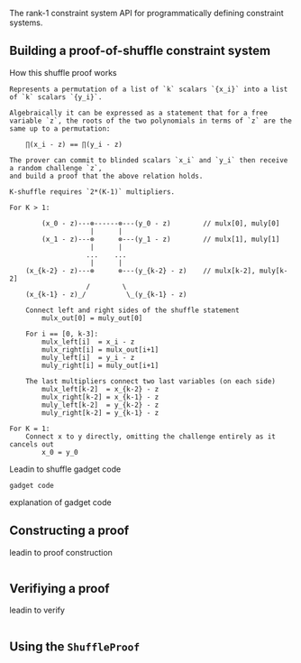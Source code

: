 The rank-1 constraint system API for programmatically defining constraint systems.

## Building a proof-of-shuffle constraint system

How this shuffle proof works

```ascii,no_run
Represents a permutation of a list of `k` scalars `{x_i}` into a list of `k` scalars `{y_i}`.

Algebraically it can be expressed as a statement that for a free variable `z`, the roots of the two polynomials in terms of `z` are the same up to a permutation:

    ∏(x_i - z) == ∏(y_i - z)

The prover can commit to blinded scalars `x_i` and `y_i` then receive a random challenge `z`,
and build a proof that the above relation holds.

K-shuffle requires `2*(K-1)` multipliers.

For K > 1:

        (x_0 - z)---⊗------⊗---(y_0 - z)        // mulx[0], muly[0]
                    |      |
        (x_1 - z)---⊗      ⊗---(y_1 - z)        // mulx[1], muly[1]
                    |      |
                   ...    ...
                    |      |
    (x_{k-2} - z)---⊗      ⊗---(y_{k-2} - z)    // mulx[k-2], muly[k-2]
                   /        \
    (x_{k-1} - z)_/          \_(y_{k-1} - z)

	Connect left and right sides of the shuffle statement
	    mulx_out[0] = muly_out[0]

	For i == [0, k-3]:
	    mulx_left[i]  = x_i - z
	    mulx_right[i] = mulx_out[i+1]
	    muly_left[i]  = y_i - z
	    muly_right[i] = muly_out[i+1]

	The last multipliers connect two last variables (on each side)
	    mulx_left[k-2]  = x_{k-2} - z
	    mulx_right[k-2] = x_{k-1} - z
	    muly_left[k-2]  = y_{k-2} - z
	    muly_right[k-2] = y_{k-1} - z

For K = 1:
	Connect x to y directly, omitting the challenge entirely as it cancels out
    	x_0 = y_0
```

Leadin to shuffle gadget code

```rust,no_run
gadget code
```

explanation of gadget code

## Constructing a proof

leadin to proof construction

```rust,no_run
```

## Verifiying a proof

leadin to verify

```rust,no_run
```

## Using the `ShuffleProof`

```rust,no_run
```
